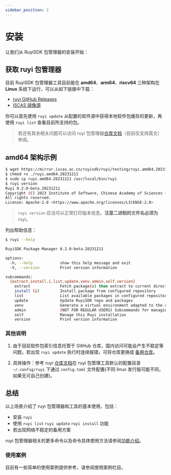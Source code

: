```yaml
---
sidebar_position: 2
---
```


# 安装

让我们从 RuyiSDK 包管理器的安装开始：

## 获取 ruyi 包管理器

目前 RuyiSDK 包管理器工具目前能在 **amd64**、**arm64**、**riscv64** 三种架构在 **Linux** 系统下运行，可以从如下链接中下载：

- [ruyi GitHub Releases](https://github.com/RuyiSDK/ruyi/releases/)
- [ISCAS 镜像源](https://mirror.iscas.ac.cn/ruyisdk/ruyi/releases/)

你可以首先使用 `ruyi update` 从配置的软件源中获得本地软件包缓存的更新，再使用 `ruyi list` 查看目前所支持的包。

> 若还有其余相关问题可以访问 ruyi 包管理器[仓库文档](https://github.com/RuyiSDK/ruyi)（目前仅支持英文）参阅。

## amd64 架构示例

```bash
$ wget https://mirror.iscas.ac.cn/ruyisdk/ruyi/testing/ruyi.amd64.20231211
$ chmod +x ./ruyi.amd64.20231211
$ sudo cp ruyi.amd64.20231211 /usr/local/bin/ruyi
$ ruyi version
Ruyi 0.2.0-beta.20231211
Copyright (C) 2023 Institute of Software, Chinese Academy of Sciences (ISCAS).
All rights reserved.
License: Apache-2.0 <https://www.apache.org/licenses/LICENSE-2.0>
```

> `ruyi version` 应当可以正常打印版本信息。**注意二进制的文件名必须为** ruyi。

列出帮助信息：

```bash
$ ruyi --help

RuyiSDK Package Manager 0.2.0-beta.20231211

options:
  -h, --help            show this help message and exit
  -V, --version         Print version information

subcommands:
  {extract,install,i,list,update,venv,admin,self,version}
    extract             Fetch package(s) then extract to current directory
    install (i)         Install package from configured repository
    list                List available packages in configured repository
    update              Update RuyiSDK repo and packages
    venv                Generate a virtual environment adapted to the chosen toolchain and profile
    admin               (NOT FOR REGULAR USERS) Subcommands for managing Ruyi Repos
    self                Manage this Ruyi installation
    version             Print version information


```

### 其他说明

1. 由于目前软件包索引信息托管于 GitHub 仓库，国内访问可能会产生不稳定等问题，若出现 `ruyi update` 执行时连续报错，可将仓库更换成 [备用仓库](https://mirror.iscas.ac.cn/git/ruyisdk/packages-index.git)。

2. 具体操作：参考 ruyi [仓库文档](https://github.com/RuyiSDK/ruyi)在 ruyi 包管理工具默认的配置目录 `~/.config/ruyi` 下通过 `config.toml` 文件配置(不同 linux 发行版可能不同，如果无可自己创建)。

## 总结

以上场景介绍了 ruyi 包管理器和工具的基本使用，包括：

- 安装 `ruyi`
- 使用 `ruyi list` `ruyi update` `ruyi install` 功能
- 若出现网络不稳定的备用方案

ruyi 包管理器相关的更多命令以及命令具体使用方法请参阅[功能介绍](../Package-Manager/index.md)。

### 使用案例

目前有一些简单的使用案例提供参考，请参阅使用案例栏目。
